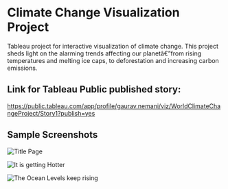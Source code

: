 # Climate Change Visualization Project

Tableau project for interactive visualization of climate change. This project sheds light on the alarming trends affecting our planetâ€”from rising temperatures and melting ice caps, to deforestation and increasing carbon emissions.


## Link for Tableau Public published story:

https://public.tableau.com/app/profile/gaurav.nemani/viz/WorldClimateChangeProject/Story1?publish=yes 
## Sample Screenshots

![Title Page](https://iesegnet-my.sharepoint.com/:i:/g/personal/gaurav_nemani_ieseg_fr/EfTgBDESnudOo3CT7X0tyecBSeWnwsBIugaM65juyWCAVQ?e=p9tIfL)

![It is getting Hotter](https://iesegnet-my.sharepoint.com/:i:/g/personal/gaurav_nemani_ieseg_fr/Eezo1gMzfIVAoxFjNKPoB_sBwoWpFjWYmt5DLaGo06SCwQ?e=u7D9JZ)

![The Ocean Levels keep rising](https://iesegnet-my.sharepoint.com/:i:/g/personal/gaurav_nemani_ieseg_fr/EW_vMr7cCVFPuEN2C6Vu5YUB02gQTflhknrJEHxDFrBqEA?e=jKN0R6)
